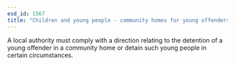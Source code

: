 ```yaml
---
esd_id: 1567
title: "Children and young people - community homes for young offenders"
---
```


A local authority must comply with a direction relating to the detention of a young offender in a community home or detain such young people in certain circumstances.

